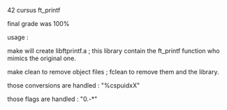 42 cursus ft_printf


final grade was 100%


usage :

make will create libftprintf.a ; this library contain the ft_printf function who mimics the original one.

make clean to remove object files ; fclean to remove them and the library.




those conversions are handled : "%cspuidxX"

those flags are handled : "0.-*"
